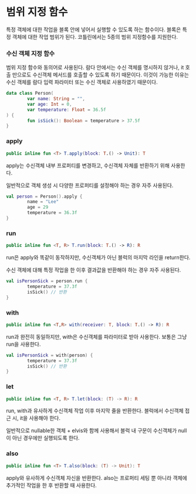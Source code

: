 # 범위 지정 함수

특정 객체에 대한 작업을 블록 안에 넣어서 실행할 수 있도록 하는 함수이다. 블록은 특정 객체에 대한 작업 범위가 된다. 코틀린에서는 5종의 범위 지정함수를 지원한다.

### 수신 객체 지정 함수

범위 지정 함수와 동의어로 사용된다. 람다 안에서는 수신 객체를 명시하지 않거나, it 호출 만으로도 수신객체 메서드를 호출할 수 있도록 하기 때문이다. 이것이 가능한 이유는 수신 객체를 람다 입력 파라미터 또는 수신 객체로 사용하였기 때문이다.

```kotlin
data class Person(
		var name: String = "",
		var age: Int = 0,
		var temperature: Float = 36.5f
) {
		fun isSick(): Boolean = temperature > 37.5f
}
```

### apply

```kotlin
public inline fun <T> T.apply(block: T.() -> Unit): T
```

apply는 수신객체 내부 프로퍼티를 변경하고, 수신객체 자체를 반환하기 위해 사용한다.

일반적으로 객체 생성 시 다양한 프로퍼티를 설정해야 하는 경우 자주 사용된다.

```kotlin
val person = Person().apply {
		name = "Lee"
		age = 29
		temperature = 36.3f
}
```

### run

```kotlin
public inline fun <T, R> T.run(block: T.() -> R): R
```

run은 apply와 똑같이 동작하지만, 수신객체가 아닌 블럭의 마지막 라인을 return한다.

수신 객체에 대해 특정 작업을 한 이후 결과값을 반환해야 하는 경우 자주 사용된다.

```kotlin
val isPersonSick = person.run {
		temperature = 37.3f
		isSick() // 반환
}
```

### with

```kotlin
public inline fun <T,R> with(receiver: T, block: T.() -> R): R
```

run과 완전히 동일하지만, with은 수신객체를 파라미터로 받아 사용한다. 보통은 그냥 run을 사용한다.

```kotlin
val isPersonSick = with(person) {
		temperature = 37.3f
		isSick() // 반환
}
```

### let

```kotlin
public inline fun <T, R> T.let(block: (T) -> R): R
```

run, with과 유사하게 수신객체 작업 이후 마지막 줄을 반환한다. 블럭에서 수신객체 접근 시, it을 사용해야 한다.

일반적으로 nullable한 객체 + elvis와 함께 사용해서 블럭 내 구문이 수신객체가 null이 아닌 경우에만 실행되도록 한다.

### also

```kotlin
public inline fun <T> T.also(block: (T) -> Unit): T
```

apply와 유사하게 수신객체 자신을 반환한다. also는 프로퍼티 세팅 뿐 아니라 객체에 추가적인 작업을 한 후 반환할 때 사용한다.
